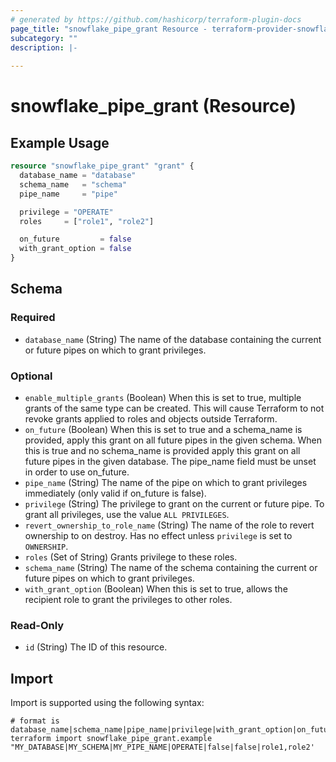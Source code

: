 ```yaml
---
# generated by https://github.com/hashicorp/terraform-plugin-docs
page_title: "snowflake_pipe_grant Resource - terraform-provider-snowflake"
subcategory: ""
description: |-
  
---
```


# snowflake_pipe_grant (Resource)



## Example Usage

```terraform
resource "snowflake_pipe_grant" "grant" {
  database_name = "database"
  schema_name   = "schema"
  pipe_name     = "pipe"

  privilege = "OPERATE"
  roles     = ["role1", "role2"]

  on_future         = false
  with_grant_option = false
}
```

<!-- schema generated by tfplugindocs -->
## Schema

### Required

- `database_name` (String) The name of the database containing the current or future pipes on which to grant privileges.

### Optional

- `enable_multiple_grants` (Boolean) When this is set to true, multiple grants of the same type can be created. This will cause Terraform to not revoke grants applied to roles and objects outside Terraform.
- `on_future` (Boolean) When this is set to true and a schema_name is provided, apply this grant on all future pipes in the given schema. When this is true and no schema_name is provided apply this grant on all future pipes in the given database. The pipe_name field must be unset in order to use on_future.
- `pipe_name` (String) The name of the pipe on which to grant privileges immediately (only valid if on_future is false).
- `privilege` (String) The privilege to grant on the current or future pipe. To grant all privileges, use the value `ALL PRIVILEGES`.
- `revert_ownership_to_role_name` (String) The name of the role to revert ownership to on destroy. Has no effect unless `privilege` is set to `OWNERSHIP`.
- `roles` (Set of String) Grants privilege to these roles.
- `schema_name` (String) The name of the schema containing the current or future pipes on which to grant privileges.
- `with_grant_option` (Boolean) When this is set to true, allows the recipient role to grant the privileges to other roles.

### Read-Only

- `id` (String) The ID of this resource.

## Import

Import is supported using the following syntax:

```shell
# format is database_name|schema_name|pipe_name|privilege|with_grant_option|on_future|roles
terraform import snowflake_pipe_grant.example "MY_DATABASE|MY_SCHEMA|MY_PIPE_NAME|OPERATE|false|false|role1,role2'
```
